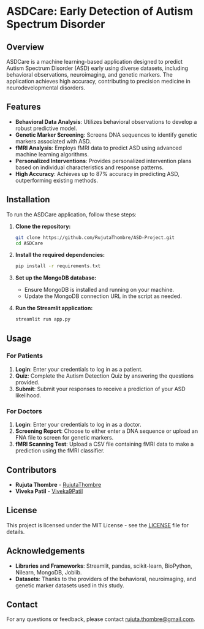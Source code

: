 # ASDCare: Early Detection of Autism Spectrum Disorder

## Overview

ASDCare is a machine learning-based application designed to predict Autism Spectrum Disorder (ASD) early using diverse datasets, including behavioral observations, neuroimaging, and genetic markers. The application achieves high accuracy, contributing to precision medicine in neurodevelopmental disorders.

## Features

- **Behavioral Data Analysis**: Utilizes behavioral observations to develop a robust predictive model.
- **Genetic Marker Screening**: Screens DNA sequences to identify genetic markers associated with ASD.
- **fMRI Analysis**: Employs fMRI data to predict ASD using advanced machine learning algorithms.
- **Personalized Interventions**: Provides personalized intervention plans based on individual characteristics and response patterns.
- **High Accuracy**: Achieves up to 87% accuracy in predicting ASD, outperforming existing methods.

## Installation

To run the ASDCare application, follow these steps:

1. **Clone the repository:**
    ```bash
    git clone https://github.com/RujutaThombre/ASD-Project.git
    cd ASDCare
    ```

2. **Install the required dependencies:**
    ```bash
    pip install -r requirements.txt
    ```

3. **Set up the MongoDB database:**
    - Ensure MongoDB is installed and running on your machine.
    - Update the MongoDB connection URL in the script as needed.

4. **Run the Streamlit application:**
    ```bash
    streamlit run app.py
    ```

## Usage

### For Patients

1. **Login**: Enter your credentials to log in as a patient.
2. **Quiz**: Complete the Autism Detection Quiz by answering the questions provided.
3. **Submit**: Submit your responses to receive a prediction of your ASD likelihood.

### For Doctors

1. **Login**: Enter your credentials to log in as a doctor.
2. **Screening Report**: Choose to either enter a DNA sequence or upload an FNA file to screen for genetic markers.
3. **fMRI Scanning Test**: Upload a CSV file containing fMRI data to make a prediction using the fMRI classifier.

## Contributors

- **Rujuta Thombre** - [RujutaThombre](https://github.com/RujutaThombre)
- **Viveka Patil** - [Viveka9Patil](https://github.com/Viveka9Patil)

## License

This project is licensed under the MIT License - see the [LICENSE](LICENSE) file for details.

## Acknowledgements

- **Libraries and Frameworks**: Streamlit, pandas, scikit-learn, BioPython, Nilearn, MongoDB, Joblib.
- **Datasets**: Thanks to the providers of the behavioral, neuroimaging, and genetic marker datasets used in this study.

## Contact

For any questions or feedback, please contact [rujuta.thombre@gmail.com](mailto:rujuta.thombre@gmail.com).

